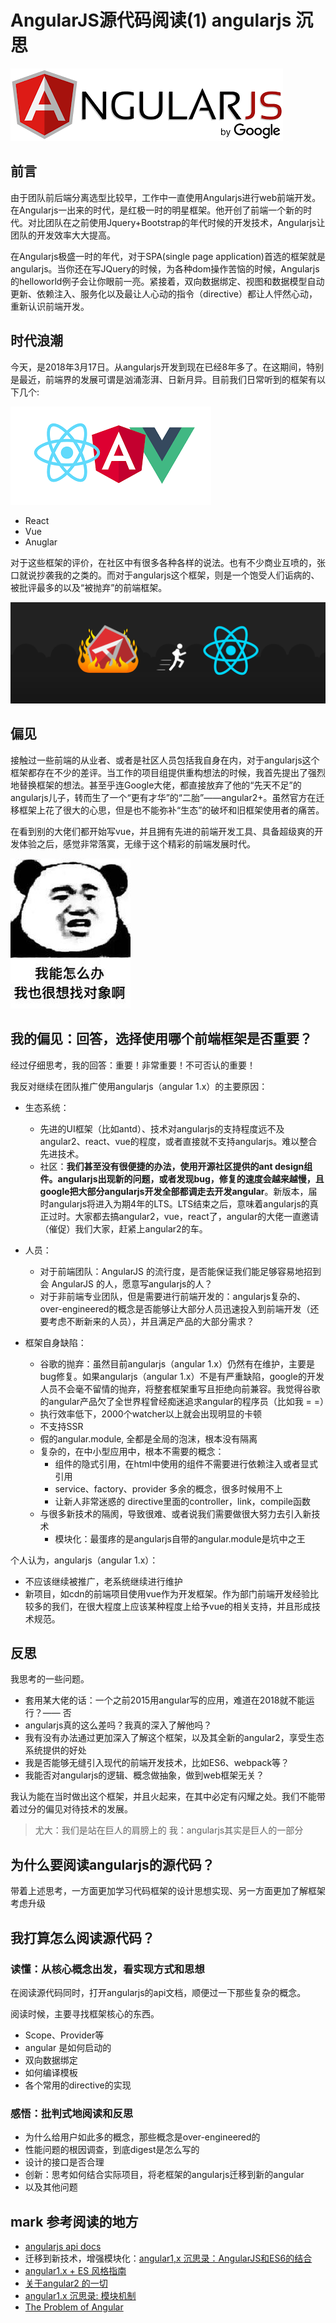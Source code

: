 # AngularJS源代码阅读(1) angularjs 沉思

<img src="/posts/front-end/angular/01-angularjs.png">

## 前言

由于团队前后端分离选型比较早，工作中一直使用Angularjs进行web前端开发。在Angularjs一出来的时代，是红极一时的明星框架。他开创了前端一个新的时代。对比团队在之前使用Jquery+Bootstrap的年代时候的开发技术，Angularjs让团队的开发效率大大提高。

在Angularjs极盛一时的年代，对于SPA(single page application)首选的框架就是angularjs。当你还在写JQuery的时候，为各种dom操作苦恼的时候，Angularjs的helloworld例子会让你眼前一亮。紧接着，双向数据绑定、视图和数据模型自动更新、依赖注入、服务化以及最让人心动的指令（directive）都让人怦然心动，重新认识前端开发。

## 时代浪潮

今天，是2018年3月17日。从angularjs开发到现在已经8年多了。在这期间，特别是最近，前端界的发展可谓是汹涌澎湃、日新月异。目前我们日常听到的框架有以下几个:

![](/posts/front-end/angular/03-react-angular-vue.png)

- React
- Vue
- Anuglar

对于这些框架的评价，在社区中有很多各种各样的说法。也有不少商业互喷的，张口就说抄袭我的之类的。而对于angularjs这个框架，则是一个饱受人们诟病的、被批评最多的以及“被抛弃”的前端框架。

![](/posts/front-end/angular/04-angular-run-to-react.png)

## 偏见

接触过一些前端的从业者、或者是社区人员包括我自身在内，对于angularjs这个框架都存在不少的差评。当工作的项目组提供重构想法的时候，我首先提出了强烈地替换框架的想法。甚至乎连Google大佬，都直接放弃了他的“先天不足”的angularjs儿子，转而生了一个“更有才华”的“二胎”——angular2+。虽然官方在迁移框架上花了很大的心思，但是也不能弥补“生态”的破坏和旧框架使用者的痛苦。

在看到别的大佬们都开始写vue，并且拥有先进的前端开发工具、具备超级爽的开发体验之后，感觉非常落寞，无缘于这个精彩的前端发展时代。

![](/posts/front-end/angular/02-juewang.png)

## 我的偏见：回答，选择使用哪个前端框架是否重要？

经过仔细思考，我的回答：重要！非常重要！不可否认的重要！

我反对继续在团队推广使用angularjs（angular 1.x）的主要原因：

- 生态系统：
    - 先进的UI框架（比如antd）、技术对angularjs的支持程度远不及angular2、react、vue的程度，或者直接就不支持angularjs。难以整合先进技术。
    - 社区：**我们甚至没有很便捷的办法，使用开源社区提供的ant design组件。angularjs出现新的问题，或者发现bug，修复的速度会越来越慢，且google把大部分angularjs开发全部都调走去开发angular**。新版本，届时angularjs将进入为期4年的LTS。LTS结束之后，意味着angularjs的真正过时。大家都去搞angular2，vue，react了，angular的大佬一直邀请（催促）我们大家，赶紧上angular2的车。
- 人员：
    - 对于前端团队：AngularJS 的流行度，是否能保证我们能足够容易地招到会 AngularJS 的人，愿意写angularjs的人？
    - 对于非前端专业团队，但是需要进行前端开发的：angularjs复杂的、over-engineered的概念是否能够让大部分人员迅速投入到前端开发（还要考虑不断新来的人员），并且满足产品的大部分需求？

- 框架自身缺陷：
    - 谷歌的抛弃：虽然目前angularjs（angular 1.x）仍然有在维护，主要是bug修复。如果angularjs（angular 1.x）不是有严重缺陷，google的开发人员不会毫不留情的抛弃，将整套框架重写且拒绝向前兼容。我觉得谷歌的angular产品欠了全世界程曾经痴迷追求angular的程序员（比如我 = =）
    - 执行效率低下，2000个watcher以上就会出现明显的卡顿
    - 不支持SSR
    - 假的angular.module, 全都是全局的泡沫，根本没有隔离
    - 复杂的，在中小型应用中，根本不需要的概念：
        - 组件的隐式引用，在html中使用的组件不需要进行依赖注入或者显式引用
        - service、factory、provider 多余的概念，很多时候用不上
        - 让新人非常迷惑的 directive里面的controller，link，compile函数
    - 与很多新技术的隔阂，导致很难、或者说我们需要做很大努力去引入新技术
        - 模块化：最蛋疼的是angularjs自带的angular.module是坑中之王

个人认为，angularjs（angular 1.x）：

- 不应该继续被推广，老系统继续进行维护
- 新项目，如cdn的前端项目使用vue作为开发框架。作为部门前端开发经验比较多的我们，在很大程度上应该某种程度上给予vue的相关支持，并且形成技术规范。

## 反思

我思考的一些问题。

- 套用某大佬的话：一个之前2015用angular写的应用，难道在2018就不能运行？—— 否
- angularjs真的这么差吗？我真的深入了解他吗？
- 我有没有办法通过更加深入了解这个框架，以及其全新的angular2，享受生态系统提供的好处
- 我是否能够无缝引入现代的前端开发技术，比如ES6、webpack等？
- 我能否对angularjs的逻辑、概念做抽象，做到web框架无关？

我认为能在当时做出这个框架，并且火起来，在其中必定有闪耀之处。我们不能带着过分的偏见对待技术的发展。

> 尤大：我们是站在巨人的肩膀上的
> 我：angularjs其实是巨人的一部分

## 为什么要阅读angularjs的源代码？

带着上述思考，一方面更加学习代码框架的设计思想实现、另一方面更加了解框架考虑升级

## 我打算怎么阅读源代码？

### 读懂：从核心概念出发，看实现方式和思想

在阅读源代码同时，打开angularjs的api文档，顺便过一下那些复杂的概念。

阅读时候，主要寻找框架核心的东西。

- Scope、Provider等
- angular 是如何启动的
- 双向数据绑定
- 如何编译模板
- 各个常用的directive的实现


### 感悟：批判式地阅读和反思

- 为什么给用户如此多的概念，那些概念是over-engineered的
- 性能问题的根因调查，到底digest是怎么写的
- 设计的接口是否合理
- 创新：思考如何结合实际项目，将老框架的angularjs迁移到新的angular
- 以及其他问题

## mark 参考阅读的地方

- [angularjs api docs](https://docs.angularjs.org/)
- 迁移到新技术，增强模块化：[angular1,x 沉思录：AngularJS和ES6的结合](https://github.com/xufei/blog/issues/29)
- [angular1.x + ES 风格指南](https://github.com/kuitos/kuitos.github.io/issues/34)
- [关于angular2 的一切](https://github.com/xufei/blog/issues/8)
- [angular1.x 沉思录: 模块机制](https://github.com/xufei/blog/issues/17)
- [The Problem of Angular](https://www.quirksmode.org/blog/archives/2015/01/the_problem_wit.html)
